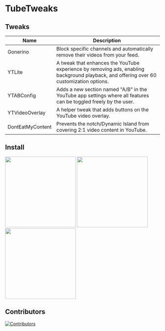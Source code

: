 # TubeTweaks

## Tweaks

| **Name**              | **Description**                                                                 |
|-----------------------|---------------------------------------------------------------------------------|
| Gonerino              | Block specific channels and automatically remove their videos from your feed.  |
| YTLite                | A tweak that enhances the YouTube experience by removing ads, enabling background playback, and offering over 60 customization options. |
| YTABConfig            | Adds a new section named "A/B" in the YouTube app settings where all features can be toggled freely by the user. |
| YTVideoOverlay        | A helper tweak that adds buttons on the YouTube video overlay.                 |
| DontEatMyContent      | Prevents the notch/Dynamic Island from covering 2:1 video content in YouTube.  |

## Install
  
<a href="https://tinyurl.com/4ecj45xd"><img src="https://adriancastro.dev/0byxzkzdsauj.png" width="230"></a>
<a href="https://tinyurl.com/44eymyaf"><img src="https://i.imgur.com/dsbDLK9.png" width="230"></a>
<a href="https://tinyurl.com/4uwe8437"><img src="https://i.imgur.com/46qhEAv.png" width="230"></a>

## Contributors

[![Contributors](https://contrib.rocks/image?repo=castdrian/TubeTweaks)](https://github.com/castdrian/TubeTweaks/graphs/contributors)
